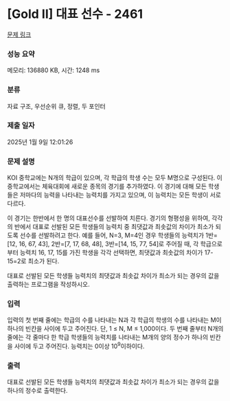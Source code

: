 # [Gold II] 대표 선수 - 2461 

[문제 링크](https://www.acmicpc.net/problem/2461) 

### 성능 요약

메모리: 136880 KB, 시간: 1248 ms

### 분류

자료 구조, 우선순위 큐, 정렬, 두 포인터

### 제출 일자

2025년 1월 9일 12:01:26

### 문제 설명

<p>KOI 중학교에는 N개의 학급이 있으며, 각 학급의 학생 수는 모두 M명으로 구성된다. 이 중학교에서는 체육대회에 새로운 종목의 경기를 추가하였다. 이 경기에 대해 모든 학생들은 저마다의 능력을 나타내는 능력치를 가지고 있으며, 이 능력치는 모든 학생이 서로 다르다.</p>

<p>이 경기는 한반에서 한 명의 대표선수를 선발하여 치른다. 경기의 형평성을 위하여, 각각의 반에서 대표로 선발된 모든 학생들의 능력치 중 최댓값과 최솟값의 차이가 최소가 되도록 선수를 선발하려고 한다. 예를 들어, N=3, M=4인 경우 학생들의 능력치가 1반=[12, 16, 67, 43],  2반=[7, 17, 68, 48], 3반=[14, 15, 77, 54]로 주어질 때, 각 학급으로부터 능력치 16, 17, 15를 가진 학생을 각각 선택하면, 최댓값과 최솟값의 차이가 17-15=2로 최소가 된다. </p>

<p>대표로 선발된 모든 학생들 능력치의 최댓값과 최솟값 차이가 최소가 되는 경우의 값을 출력하는 프로그램을 작성하시오.</p>

### 입력 

 <p>입력의 첫 번째 줄에는 학급의 수를 나타내는 N과 각 학급의 학생의 수를 나타내는 M이 하나의 빈칸을 사이에 두고 주어진다. 단, 1 ≤ N, M ≤ 1,000이다. 두 번째 줄부터 N개의 줄에는 각 줄마다 한 학급 학생들의 능력치를 나타내는 M개의 양의 정수가 하나의 빈칸을 사이에 두고 주어진다. 능력치는 0이상 10<sup>9</sup>이하이다.</p>

### 출력 

 <p>대표로 선발된 모든 학생들 능력치의 최댓값과 최솟값 차이가 최소가 되는 경우의 값을 하나의 정수로 출력한다.</p>

